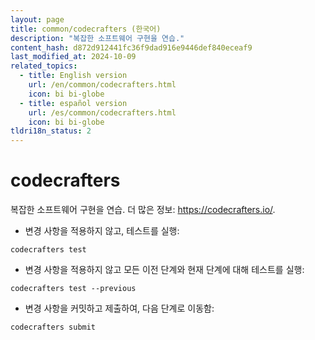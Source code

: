 ```yaml
---
layout: page
title: common/codecrafters (한국어)
description: "복잡한 소프트웨어 구현을 연습."
content_hash: d872d912441fc36f9dad916e9446def840eceaf9
last_modified_at: 2024-10-09
related_topics:
  - title: English version
    url: /en/common/codecrafters.html
    icon: bi bi-globe
  - title: español version
    url: /es/common/codecrafters.html
    icon: bi bi-globe
tldri18n_status: 2
---
```

# codecrafters

복잡한 소프트웨어 구현을 연습.
더 많은 정보: <https://codecrafters.io/>.

- 변경 사항을 적용하지 않고, 테스트를 실행:

`codecrafters test`

- 변경 사항을 적용하지 않고 모든 이전 단계와 현재 단계에 대해 테스트를 실행:

`codecrafters test --previous`

- 변경 사항을 커밋하고 제출하여, 다음 단계로 이동함:

`codecrafters submit`
